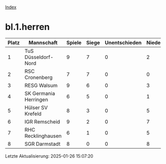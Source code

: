 [Index](./README.md)

# bl.1.herren

| Platz |  Mannschaft |  Spiele |  Siege |  Unentschieden |  Niederlagen |  Tore |  Differenz |  Punkte | 
| --- |  --- |  --- |  --- |  --- |  --- |  --- |  --- |  --- |  
|  1 |   TuS Düsseldorf-Nord |   9 |   7 |   0 |   2 |   54:26 |   28 |   22 |  
|  2 |   RSC Cronenberg |   7 |   7 |   0 |   0 |   46:15 |   31 |   19 |  
|  3 |   RESG Walsum |   9 |   6 |   0 |   3 |   36:31 |   5 |   18 |  
|  4 |   SK Germania Herringen |   6 |   5 |   0 |   1 |   51:16 |   35 |   15 |  
|  5 |   Hülser SV Krefeld |   8 |   3 |   0 |   5 |   25:33 |   -8 |   10 |  
|  6 |   IGR Remscheid |   9 |   2 |   0 |   7 |   28:44 |   -16 |   6 |  
|  7 |   RHC Recklinghausen |   6 |   1 |   0 |   5 |   17:38 |   -21 |   2 |  
|  8 |   SGR Darmstadt |   8 |   0 |   0 |   8 |   11:65 |   -54 |   1 |  


Letzte Aktualisierung: 2025-01-26 15:07:20